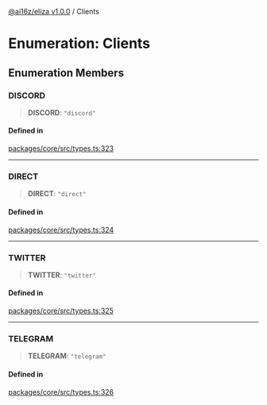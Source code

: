 [@ai16z/eliza v1.0.0](../index.md) / Clients

# Enumeration: Clients

## Enumeration Members

### DISCORD

> **DISCORD**: `"discord"`

#### Defined in

[packages/core/src/types.ts:323](https://github.com/ai16z/eliza/blob/main/packages/core/src/types.ts#L323)

***

### DIRECT

> **DIRECT**: `"direct"`

#### Defined in

[packages/core/src/types.ts:324](https://github.com/ai16z/eliza/blob/main/packages/core/src/types.ts#L324)

***

### TWITTER

> **TWITTER**: `"twitter"`

#### Defined in

[packages/core/src/types.ts:325](https://github.com/ai16z/eliza/blob/main/packages/core/src/types.ts#L325)

***

### TELEGRAM

> **TELEGRAM**: `"telegram"`

#### Defined in

[packages/core/src/types.ts:326](https://github.com/ai16z/eliza/blob/main/packages/core/src/types.ts#L326)
